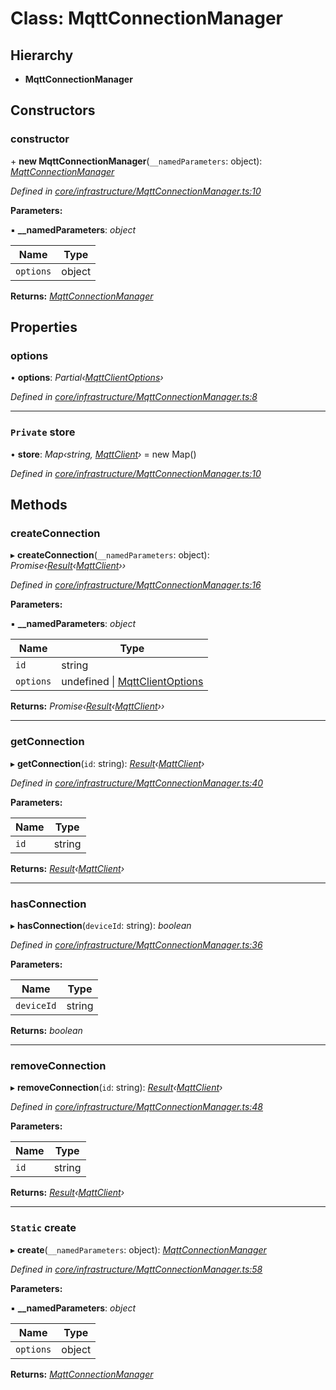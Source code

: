 # Class: MqttConnectionManager

## Hierarchy

* **MqttConnectionManager**

## Constructors

###  constructor

\+ **new MqttConnectionManager**(`__namedParameters`: object): *[MqttConnectionManager](mqttconnectionmanager.md)*

*Defined in [core/infrastructure/MqttConnectionManager.ts:10](https://github.com/AlejandroHerr/homieiot.ts/blob/15259b3/src/core/infrastructure/MqttConnectionManager.ts#L10)*

**Parameters:**

▪ **__namedParameters**: *object*

Name | Type |
------ | ------ |
`options` | object |

**Returns:** *[MqttConnectionManager](mqttconnectionmanager.md)*

## Properties

###  options

• **options**: *Partial‹[MqttClientOptions](../interfaces/mqttclientoptions.md)›*

*Defined in [core/infrastructure/MqttConnectionManager.ts:8](https://github.com/AlejandroHerr/homieiot.ts/blob/15259b3/src/core/infrastructure/MqttConnectionManager.ts#L8)*

___

### `Private` store

• **store**: *Map‹string, [MqttClient](../interfaces/mqttclient.md)›* =  new Map()

*Defined in [core/infrastructure/MqttConnectionManager.ts:10](https://github.com/AlejandroHerr/homieiot.ts/blob/15259b3/src/core/infrastructure/MqttConnectionManager.ts#L10)*

## Methods

###  createConnection

▸ **createConnection**(`__namedParameters`: object): *Promise‹[Result](result.md)‹[MqttClient](../interfaces/mqttclient.md)››*

*Defined in [core/infrastructure/MqttConnectionManager.ts:16](https://github.com/AlejandroHerr/homieiot.ts/blob/15259b3/src/core/infrastructure/MqttConnectionManager.ts#L16)*

**Parameters:**

▪ **__namedParameters**: *object*

Name | Type |
------ | ------ |
`id` | string |
`options` | undefined &#124; [MqttClientOptions](../interfaces/mqttclientoptions.md) |

**Returns:** *Promise‹[Result](result.md)‹[MqttClient](../interfaces/mqttclient.md)››*

___

###  getConnection

▸ **getConnection**(`id`: string): *[Result](result.md)‹[MqttClient](../interfaces/mqttclient.md)›*

*Defined in [core/infrastructure/MqttConnectionManager.ts:40](https://github.com/AlejandroHerr/homieiot.ts/blob/15259b3/src/core/infrastructure/MqttConnectionManager.ts#L40)*

**Parameters:**

Name | Type |
------ | ------ |
`id` | string |

**Returns:** *[Result](result.md)‹[MqttClient](../interfaces/mqttclient.md)›*

___

###  hasConnection

▸ **hasConnection**(`deviceId`: string): *boolean*

*Defined in [core/infrastructure/MqttConnectionManager.ts:36](https://github.com/AlejandroHerr/homieiot.ts/blob/15259b3/src/core/infrastructure/MqttConnectionManager.ts#L36)*

**Parameters:**

Name | Type |
------ | ------ |
`deviceId` | string |

**Returns:** *boolean*

___

###  removeConnection

▸ **removeConnection**(`id`: string): *[Result](result.md)‹[MqttClient](../interfaces/mqttclient.md)›*

*Defined in [core/infrastructure/MqttConnectionManager.ts:48](https://github.com/AlejandroHerr/homieiot.ts/blob/15259b3/src/core/infrastructure/MqttConnectionManager.ts#L48)*

**Parameters:**

Name | Type |
------ | ------ |
`id` | string |

**Returns:** *[Result](result.md)‹[MqttClient](../interfaces/mqttclient.md)›*

___

### `Static` create

▸ **create**(`__namedParameters`: object): *[MqttConnectionManager](mqttconnectionmanager.md)*

*Defined in [core/infrastructure/MqttConnectionManager.ts:58](https://github.com/AlejandroHerr/homieiot.ts/blob/15259b3/src/core/infrastructure/MqttConnectionManager.ts#L58)*

**Parameters:**

▪ **__namedParameters**: *object*

Name | Type |
------ | ------ |
`options` | object |

**Returns:** *[MqttConnectionManager](mqttconnectionmanager.md)*
